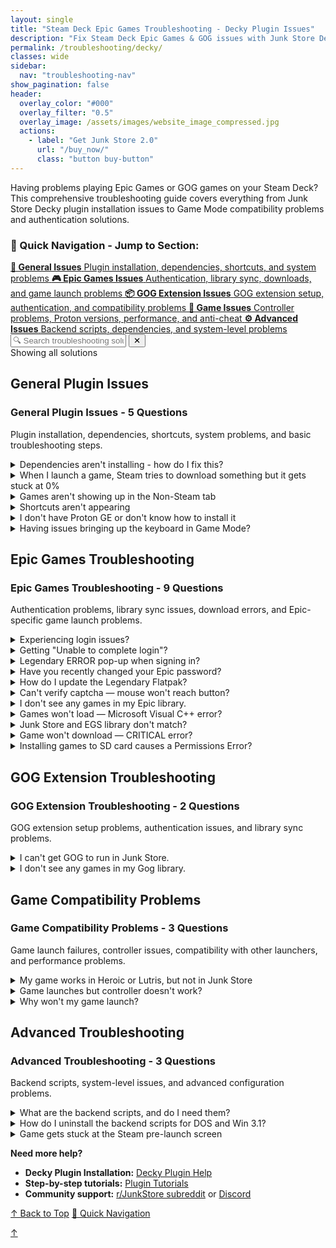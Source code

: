 ```yaml
---
layout: single
title: "Steam Deck Epic Games Troubleshooting - Decky Plugin Issues"
description: "Fix Steam Deck Epic Games & GOG issues with Junk Store Decky plugin. Complete troubleshooting guide for Game Mode gaming, installation problems, and compatibility."
permalink: /troubleshooting/decky/
classes: wide
sidebar:
  nav: "troubleshooting-nav"
show_pagination: false
header:
  overlay_color: "#000"
  overlay_filter: "0.5"
  overlay_image: /assets/images/website_image_compressed.jpg
  actions:
    - label: "Get Junk Store 2.0"
      url: "/buy_now/"
      class: "button buy-button"
---
```

<div id="top"></div>
<div class="spacer mt-4"></div>

Having problems playing Epic Games or GOG games on your Steam Deck? This comprehensive troubleshooting guide covers everything from Junk Store Decky plugin installation issues to Game Mode compatibility problems and authentication solutions.

<div class="faq-quick-nav">
  <h3>🧭 Quick Navigation - Jump to Section:</h3>
  <div class="nav-grid">
    <a href="#general-plugin-issues" class="nav-card">
      <strong>🔧 General Issues</strong>
      <span>Plugin installation, dependencies, shortcuts, and system problems</span>
    </a>
    <a href="#epic-games-troubleshooting" class="nav-card">
      <strong>🎮 Epic Games Issues</strong>
      <span>Authentication, library sync, downloads, and game launch problems</span>
    </a>
    <a href="#gog-extension-troubleshooting" class="nav-card">
      <strong>📦 GOG Extension Issues</strong>
      <span>GOG extension setup, authentication, and compatibility problems</span>
    </a>
    <a href="#game-compatibility-problems" class="nav-card">
      <strong>🎯 Game Issues</strong>
      <span>Controller problems, Proton versions, performance, and anti-cheat</span>
    </a>
    <a href="#advanced-troubleshooting" class="nav-card">
      <strong>⚙️ Advanced Issues</strong>
      <span>Backend scripts, dependencies, and system-level problems</span>
    </a>
  </div>
</div>

<!-- Troubleshooting Search Interface -->
<div class="faq-search-container">
  <div class="search-box">
    <input type="text" id="faq-search" placeholder="🔍 Search troubleshooting solutions..." aria-label="Search troubleshooting questions">
    <button type="button" id="clear-search" class="clear-button" title="Clear search">✕</button>
  </div>
  <div class="search-results-info" id="search-info">Showing all solutions</div>
  <div class="no-results" id="no-results" style="display: none;">
    <p>No solutions found matching your search. Try different keywords or browse all sections above.</p>
  </div>
</div>

<h2 id="general-plugin-issues">General Plugin Issues</h2>

<div class="section-summary">
  <h3>General Plugin Issues - <span class="question-count">5 Questions</span></h3>
  <p>Plugin installation, dependencies, shortcuts, system problems, and basic troubleshooting steps.</p>
</div>

<details class="troubleshooting-box">
  <summary>Dependencies aren't installing - how do I fix this?</summary>
  <p></p>
    If you're seeing errors and dependencies aren't installing, try running these commands in Konsole:
    <br><br>
    <strong>Command sequence:</strong>
    <pre><code>export DECKY_PLUGIN_RUNTIME_DIR=~/homebrew/data/Junk Store
export PYTHONPATH=~/homebrew/plugins/Junk Store/scripts:$PYTHONPATH:~/homebrew/plugins/Junk Store/scripts/shared
export DECKY_PLUGIN_DIR=~/homebrew/plugins/Junk Store
export DECKY_PLUGIN_LOG_DIR=~/homebrew/logs/Junk Store
cd ~/homebrew/plugins/Junk Store
./scripts/install_deps.sh</code></pre>
    <strong>What this does:</strong> Sets up the correct environment and runs the dependency installer manually.
</details>

<details class="troubleshooting-box">
 <summary>When I launch a game, Steam tries to download something but it gets stuck at 0%</summary>
  <p></p>
    This is a known Steam issue, often related to Proton 9. We recommend switching to a <strong>GE-Proton</strong> version instead, as these are better suited for running non-Steam games. Open the game's properties in Steam and select a different Proton version from the Compatibility tab to resolve the issue.
</details>

<details class="troubleshooting-box">
  <summary>Games aren't showing up in the Non-Steam tab</summary>
  <p></p>
    Check your settings and make sure the shortcut isn't hidden. After changing settings, reboot your Steam Deck for changes to take effect.
</details>

<details class="troubleshooting-box">
  <summary>Shortcuts aren't appearing</summary>
  <p></p>
    Try rebooting your device first. If they still don't appear, ask for help in the <em>plugin-support</em> forum on <a href="https://discord.gg/6mRUhR6Teh" target="_blank">Discord</a>.
</details>


<details class="troubleshooting-box" id="proton-ge-installation">
  <summary>I don't have Proton GE or don't know how to install it</summary>
  <p></p>
    To get Proton GE or other custom versions of Proton, you can use one of the following tools:
  <ul>
    <li><strong>ProtonUp-QT</strong> — A simple app that lets you download and manage Proton versions. You can find it in the <strong>Discover Store</strong> (in Desktop Mode).</li>
    <li><strong>Wine Cellar</strong> — A Decky plugin that works similarly to ProtonUp-QT. If you already have Decky installed for other plugins, you can install Wine Cellar directly from the <strong>Decky Plugin Store</strong>.</li>
  </ul>
    Once installed, use either tool to download the latest <strong>GE-Proton</strong> release. After that, you'll be able to select it as a compatibility option in Junk Store.
    <br>
    <br>
    Please refer to our <a href="{{ '/plugin_tutorials/' | relative_url }}"> Plugin Tutorials</a> page to see how to change/check your Proton version if you are unsure how to do this.
</details>

<details class="troubleshooting-box">
  <summary>Having issues bringing up the keyboard in Game Mode?</summary>
  <p>
    If the <strong>Steam + X</strong> shortcut isn't bringing up the keyboard try the following:
  </p>
  <ul>
    <li>Try to bring up the keyboard ⌨️ from the Quick Access Menu (<strong>⋯</strong>).</li>
    <li>Tap directly on a text field (like a password box) to prompt the keyboard.</li>
    <li>Try toggling to Desktop Mode and back to Game Mode to reset input services.</li>
    <li>Restart Steam or the device if the issue persists.</li>
  </ul>
  <p>
    This is a known Steam bug that has been around for a while. These steps usually help work around it until Valve fixes it in a future update.
  </p>
</details>

<h2 id="epic-games-troubleshooting">Epic Games Troubleshooting</h2>

<div class="section-summary">
  <h3>Epic Games Troubleshooting - <span class="question-count">9 Questions</span></h3>
  <p>Authentication problems, library sync issues, download errors, and Epic-specific game launch problems.</p>
</div>

<details class="troubleshooting-box">
  <summary>Experiencing login issues?</summary>
  <p>
    Legendary sometimes has trouble logging in, especially with alternative methods like Xbox. To resolve this:
    <li>Switch to Desktop Mode</li>
    <li>Launch Steam in Big Picture mode</li>
    <li>Try logging in there.</li>
    <li>Once you're in, return to Gaming Mode.</li>
  </p>
</details>

<details class="troubleshooting-box">
  <summary>Getting "Unable to complete login"?</summary>
  <p>
    This is a Legendary issue. Here's a workaround:<br><br>
    Switch to Desktop Mode, open Konsole, and run:<br>
    <code>flatpak run com.github.derrod.legendary auth --disable-webview</code><br><br>
    It will launch a browser for you to log in. Copy the code provided and paste it back into Konsole.
  </p>
</details>

<details class="troubleshooting-box">
  <summary>Legendary ERROR pop-up when signing in?</summary>
  <p>
    If you see "Legendary status produced no output," your credentials may be corrupted.<br><br>
    In Desktop Mode, open Konsole and run:<br>
    <code>/bin/flatpak run com.github.derrod.legendary auth --delete</code><br>
    Then re-authenticate with:<br>
    <code>/bin/flatpak run com.github.derrod.legendary auth</code>
  </p>
</details>

<details class="troubleshooting-box">
  <summary>Have you recently changed your Epic password?</summary>
  <p>
    If you've changed your password and are having issues, simply reboot your Steam Deck.
  </p>
</details>

<details class="troubleshooting-box">
  <summary>How do I update the Legendary Flatpak?</summary>
  <p>
    Go to <strong>About &gt; Dependencies</strong> in the Junk Store UI and click "Install Dependencies" again.
  </p>
</details>

<details class="troubleshooting-box">
  <summary>Can't verify captcha — mouse won't reach button?</summary>
  <p>
    Try the following:
    <ul>
      <li>Use a keyboard and press <kbd>Tab</kbd> to cycle to the Verify button.</li>
      <li>In Game Mode, change the resolution to <strong>3840x2160</strong> via:<br>
      Epic Games Login &gt; Properties &gt; Shortcut &gt; Game Resolution.</li>
      <li>Or run in Konsole:<br>
      <code>flatpak run com.github.derrod.legendary auth --disable-webview</code></li>
    </ul>
  </p>
</details>

<details class="troubleshooting-box">
  <summary>I don't see any games in my Epic library.</summary>
  <p>
      Check the following:
    <ul>
      <li>If you have more than one Epic account, make sure you are logged into the correct one.</li>
      <li>Press <strong>X</strong> to toggle the "Show Installed" filter — it may be hiding your uninstalled games.</li>
      <li>Clear the search bar at the top — any text here will filter your library.</li>
      <li>Refresh your games list from the main Epic tab:<br>
    &nbsp;&nbsp;<strong>Sliders menu &gt; Refresh Games List</strong></li>
      <li>Reboot the Steam Deck</li>
      <li>Log out and log back into your Epic account</li>
    </ul>
  </p>
</details>

<details class="troubleshooting-box">
  <summary>Games won't load — Microsoft Visual C++ error?</summary>
  <p>
    If prompted to install Microsoft Visual C++ Runtime:
    <ol>
      <li>Download the <strong>X64 redistributable</strong> from <a href="https://learn.microsoft.com/en-us/cpp/windows/latest-supported-vc-redist?view=msvc-170" target="_blank">Microsoft Learn</a>.</li>
      <li>Copy the file to the game's install folder:<br><code>~/Games/epic/[game title]</code></li>
      <li>In Junk Store, go to the game's slider menu → <strong>Run EXE in Game Folder</strong></li>
      <li>Select <code>VC_redist.x64.exe</code> and complete the install.</li>
    </ol>
    This should allow the game to run.
  </p>
</details>

<details class="troubleshooting-box">
  <summary>Junk Store and EGS library don't match?</summary>
  <p>
    Have you tried <strong>refreshing your games list?</strong>
  </p>
  <p>
    Refresh your games list from the main Epic tab:<br>
    &nbsp;&nbsp;<strong>Sliders menu &gt; Refresh Games List</strong>
  </p>
  <p>
    Or run the following in Konsole to refresh:
  </p>
  <pre><code>flatpak run com.github.derrod.legendary list --force-refresh</code></pre>
  <p>
    If missing games still don't appear, they may require a third-party launcher and are currently unsupported.
  </p>
</details>

<details class="troubleshooting-box">
  <summary>Game won't download — CRITICAL error?</summary>
  <p>
    If you get:<br>
    <strong>CRITICAL: installation cannot proceed, exiting</strong><br>
    It likely means your storage is full. Free up space or install to another location.
  </p>
</details>

<details class="troubleshooting-box">
  <summary>Installing games to SD card causes a Permissions Error?</summary>
  <p>
    Possible causes:
    <ul>
      <li>Your SD card may not be formatted correctly.</li>
      <li>Old dependencies — revisit <strong>About &gt; Dependencies</strong> and reinstall them.</li>
    </ul>
    Still having trouble? Ask in our <a href="https://discord.gg/6mRUhR6Teh" target="_blank">Discord</a> <em> #epic-support forum</em>.
  </p>
</details>

<h2 id="gog-extension-troubleshooting">GOG Extension Troubleshooting</h2>

<div class="section-summary">
  <h3>GOG Extension Troubleshooting - <span class="question-count">2 Questions</span></h3>
  <p>GOG extension setup problems, authentication issues, and library sync problems.</p>
</div>

<details class="troubleshooting-box">
  <summary>I can't get GOG to run in Junk Store.</summary>
  <p></p>
    Make sure you're using the <strong>latest version of Junk Store</strong> from the <strong>Decky Testing Store</strong>.<br><br>
    You'll also need to reinstall dependencies by going to the <strong>About</strong> section and clicking "Install Dependencies."<br><br>
    If you've purchased the GOG extension, <strong>follow the setup instructions emailed to you</strong> or refer to the downloadable PDF — skipping these steps may cause issues.
</details>

<details class="troubleshooting-box">
  <summary>I don't see any games in my Gog library.</summary>
  <p></p>
  Check the following:
  <ul>
    <li>If you have more than one Gog account, make sure you are logged into the correct one.</li>
    <li>Press <strong>X</strong> to toggle the "Show Installed" filter — it may be hiding your uninstalled games.</li>
    <li>Clear the search bar at the top — any text here will filter your library.</li>
    <li>Refresh your games list from the main Gog tab:<br>
      &nbsp;&nbsp;<strong>Sliders menu &gt; Refresh Games List</strong>
    </li>
    <li>Reboot the Steam Deck</li>
    <li>Log out and log back into your Gog account</li>
  </ul>
</details>

<h2 id="game-compatibility-problems">Game Compatibility Problems</h2>

<div class="section-summary">
  <h3>Game Compatibility Problems - <span class="question-count">3 Questions</span></h3>
  <p>Game launch failures, controller issues, compatibility with other launchers, and performance problems.</p>
</div>

<details class="troubleshooting-box">
  <summary>My game works in Heroic or Lutris, but not in Junk Store</summary>
  <p></p>
    Games that run in Heroic or Lutris usually work in Junk Store too — it's just a matter of finding the right tweaks:
  <ul>
    <li>Try switching to a different GE-Proton version.</li>
    <li>Install any required or missing dependencies (you may sometimes get a prompt to install a Microsoft C++ runtime, or something else).</li>
    <li>Some Epic games require the EOS overlay to be enabled before they will work. Make sure you have installed this globally (Epic tab) and enabled it for the game (done from the game page in Junk Store).</li>
  </ul>
    Please refer to our <a href="/plugin_tutorials">Tutorials</a> section to learn how to change or check your Proton version or install Microsoft C++ runtimes if you are unsure how to do this.
  <br>
  <br>
    If that doesn't work, ask for help in our Discord server. Please be patient—our team is small! While we have a decent game library, we don't have every game, so we may only be able to offer advice rather than fixes.
</details>

<details class="troubleshooting-box">
  <summary>Game launches but controller doesn't work?</summary>
  <p></p>
    Try the following:
    <ul>
      <li>Restart your Steam Deck — this can resolve odd controller issues.</li>
      <li>Check your Steam Input settings — they may be interfering.</li>
      <li>Open and close the Quick Access menu — this can "wake" controller detection.</li>
      <li>Change the Proton version — ProtonGE is often more compatible.</li>
    </ul>
    If none of these work, further research may be needed. Note that we can't test every game.
</details>

<details class="troubleshooting-box">
  <summary>Why won't my game launch?</summary>
  <p></p>
    Games may fail to launch for a variety of reasons. Here are some common causes and what you can do:
  <ul>
    <li><strong>Wrong compatibility layer:</strong><br>
      Try switching to a different version of Proton. Non-Steam games usually work best with <strong>GE-Proton</strong>. We recommend finding a version that works well for most of your library and using it as the default for non-Steam games.<br><br>
      However, some titles require a <em>specific</em> version of Proton or GE-Proton to run properly.
    </li>
    <li><strong>Missing dependencies:</strong><br>
      Some games require additional libraries such as <strong>Microsoft C++ Runtime</strong> or <strong>DirectX</strong>. These dependencies may not always trigger an obvious error message, so try installing them if you suspect they're missing.
    </li>
    <li><strong>Check ProtonDB:</strong><br>
      If the game still won't launch, visit <a href="https://www.protondb.com" target="_blank" rel="noopener">ProtonDB.com</a> for community tips. You may find game-specific tweaks, compatibility reports, or Proton version recommendations that solve your issue.
    </li>
  </ul>
</details>

<h2 id="advanced-troubleshooting">Advanced Troubleshooting</h2>

<div class="section-summary">
  <h3>Advanced Troubleshooting - <span class="question-count">3 Questions</span></h3>
  <p>Backend scripts, system-level issues, and advanced configuration problems.</p>
</div>

<details class="troubleshooting-box">
  <summary>What are the backend scripts, and do I need them?</summary>
  <p></p>
    These are optional example scripts mainly for DOSBox games. They are not officially supported and may stop working if Junk Store is updated. Use them only if you know how they work.
</details>

<details class="troubleshooting-box">
  <summary>How do I uninstall the backend scripts for DOS and Win 3.1?</summary>
  <p></p>
    You can delete them manually from:
    <br>
    <code>~/homebrew/data/Junk Store/scripts/Extensions</code>
</details>

<details class="troubleshooting-box">
  <summary>Game gets stuck at the Steam pre-launch screen</summary>
  <p></p>
    This might be caused by another plugin (like <strong>decky-cloud-save</strong>) locking Junk Store's files. 
    <br>
    <br>
    Make sure nothing is interfering with this folder:
    <br>
    <code>/home/deck/homebrew/data/Junk Store</code>
    <br>
    <br>
    Junk Store relies on that data directory to function correctly.
</details>

**Need more help?** 
- **Decky Plugin Installation:** [Decky Plugin Help](/deckyhelp/) 
- **Step-by-step tutorials:** [Plugin Tutorials](/plugin_tutorials/)
- **Community support:** [r/JunkStore subreddit](https://www.reddit.com/r/JunkStore/) or [Discord](https://discord.gg/6mRUhR6Teh)

<!-- Final navigation - Back to top buttons -->
<div class="section-end">
  <a href="#top" class="back-to-top">↑ Back to Top</a>
  <a href="#" onclick="document.querySelector('.faq-quick-nav').scrollIntoView({behavior: 'smooth'}); return false;" class="back-to-nav">🧭 Quick Navigation</a>
</div>

<!-- Mobile floating action button -->
<a href="#top" class="faq-mobile-fab" id="mobile-fab">↑</a>

<script>
// Show/hide mobile FAB based on scroll position
window.addEventListener('scroll', function() {
  const fab = document.getElementById('mobile-fab');
  if (window.scrollY > 300) {
    fab.classList.add('visible');
  } else {
    fab.classList.remove('visible');
  }
});

// Load fuzzy search component
const fuzzySearchScript = document.createElement('script');
fuzzySearchScript.src = '{{ "/assets/js/fuzzy-search.js" | relative_url }}';
document.head.appendChild(fuzzySearchScript);

// Troubleshooting Search Functionality
document.addEventListener('DOMContentLoaded', function() {
  const searchInput = document.getElementById('faq-search');
  const clearButton = document.getElementById('clear-search');
  const searchInfo = document.getElementById('search-info');
  const noResults = document.getElementById('no-results');
  const troubleshootingBoxes = document.querySelectorAll('.troubleshooting-box');
  const sectionSummaries = document.querySelectorAll('.section-summary');
  
  let totalQuestions = troubleshootingBoxes.length;
  
  // Initialize fuzzy search when available
  let fuzzySearch = null;
  setTimeout(() => {
    if (window.FuzzySearch) {
      fuzzySearch = new window.FuzzySearch({
        maxSuggestions: 3,
        minSearchLength: 3
      });
    }
  }, 100);
  
  // Extract searchable text from troubleshooting questions
  const troubleshootingQuestions = Array.from(troubleshootingBoxes).map(box => {
    const summary = box.querySelector('summary');
    return summary ? summary.textContent.trim() : '';
  }).filter(text => text.length > 0);
  
  function highlightText(text, searchTerm) {
    if (!searchTerm) return text;
    const regex = new RegExp(`(${searchTerm.replace(/[.*+?^${}()|[\]\\]/g, '\\$&')})`, 'gi');
    return text.replace(regex, '<span class="search-highlight">$1</span>');
  }
  
  function removeHighlights(element) {
    const highlights = element.querySelectorAll('.search-highlight');
    highlights.forEach(highlight => {
      highlight.outerHTML = highlight.innerHTML;
    });
  }
  
  function searchTroubleshooting() {
    const searchTerm = searchInput.value.trim().toLowerCase();
    let visibleCount = 0;
    
    // Clear previous highlights
    troubleshootingBoxes.forEach(box => removeHighlights(box));
    
    if (searchTerm === '') {
      // Show all questions
      troubleshootingBoxes.forEach(box => {
        box.style.display = 'block';
        visibleCount++;
      });
      sectionSummaries.forEach(summary => summary.style.display = 'block');
      noResults.style.display = 'none';
      clearButton.style.display = 'none';
    } else {
      // Search and filter
      troubleshootingBoxes.forEach(box => {
        const summary = box.querySelector('summary');
        const content = box.querySelector('p, ul, ol, div');
        
        const summaryText = summary ? summary.textContent.toLowerCase() : '';
        const contentText = content ? content.textContent.toLowerCase() : '';
        
        if (summaryText.includes(searchTerm) || contentText.includes(searchTerm)) {
          box.style.display = 'block';
          visibleCount++;
          
          // Simple highlighting - avoid HTML mangling by working with plain text only
          if (summary && summaryText.includes(searchTerm)) {
            const originalText = summary.textContent;
            const escapedTerm = searchTerm.replace(/[.*+?^${}()|[\\]\\\\]/g, '\\\\$&');
            const regex = new RegExp(`(${escapedTerm})`, 'gi');
            summary.innerHTML = originalText.replace(regex, '<span class="search-highlight">$1</span>');
          }
        } else {
          box.style.display = 'none';
        }
      });
      
      // Hide section summaries during search
      sectionSummaries.forEach(summary => summary.style.display = 'none');
      clearButton.style.display = 'inline-block';
    }
    
    // Show fuzzy suggestions if no results found and fuzzy search is available
    if (fuzzySearch && visibleCount === 0 && searchTerm.length >= 3) {
      fuzzySearch.hideSuggestions(); // Clear any existing suggestions
      const suggestions = fuzzySearch.findSuggestions(searchTerm, troubleshootingQuestions);
      if (suggestions.length > 0) {
        const container = document.querySelector('.faq-search-container');
        fuzzySearch.showSuggestions(searchTerm, suggestions, container, (suggestion) => {
          searchInput.value = suggestion;
          searchTroubleshooting();
        });
      }
    } else if (fuzzySearch) {
      fuzzySearch.hideSuggestions();
    }
    
    // Update results info
    if (visibleCount === 0 && searchTerm !== '') {
      searchInfo.textContent = 'No solutions found';
      noResults.style.display = 'block';
    } else if (searchTerm === '') {
      searchInfo.textContent = `Showing all ${totalQuestions} solutions`;
      noResults.style.display = 'none';
    } else {
      searchInfo.textContent = `Showing ${visibleCount} of ${totalQuestions} solutions`;
      noResults.style.display = 'none';
    }
  }
  
  function clearSearch() {
    searchInput.value = '';
    if (fuzzySearch) {
      fuzzySearch.hideSuggestions();
    }
    searchTroubleshooting();
    searchInput.focus();
  }
  
  // Event listeners
  searchInput.addEventListener('input', searchTroubleshooting);
  searchInput.addEventListener('keyup', function(e) {
    if (e.key === 'Escape') {
      clearSearch();
    }
  });
  
  clearButton.addEventListener('click', clearSearch);
  
  // Initialize
  searchInfo.textContent = `Showing all ${totalQuestions} solutions`;
  
  // Update total questions display on load
  setTimeout(() => {
    totalQuestions = document.querySelectorAll('.troubleshooting-box').length;
    searchInfo.textContent = `Showing all ${totalQuestions} solutions`;
  }, 100);
});
</script>